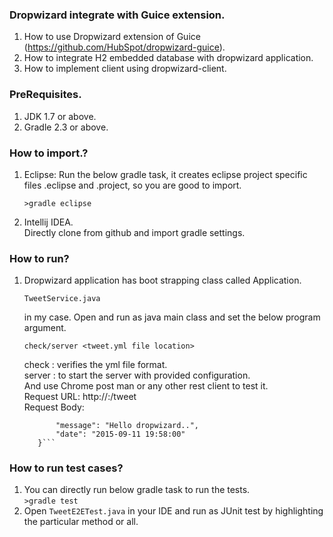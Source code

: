 ### Dropwizard integrate with Guice extension.
  1. How to use Dropwizard extension of Guice (https://github.com/HubSpot/dropwizard-guice).  
  2. How to integrate H2 embedded database with dropwizard application.
  3. How to implement client using dropwizard-client.
  
### PreRequisites.
  1. JDK 1.7 or above.
  2. Gradle 2.3 or above.
  
### How to import.?
  1. Eclipse:
     Run the below gradle task, it creates eclipse project specific files .eclipse and .project, so you are good to import.     
     
     ```>gradle eclipse```    
     
  2. Intellij IDEA.  
     Directly clone from github and import gradle settings.  
     
### How to run?  
  1. Dropwizard application has boot strapping class called Application.    
       
     ``` TweetService.java ```    
     
     in my case. Open and run as java main class and set the below program argument. 
      
     ``` check/server <tweet.yml file location> ```  
     
     check : verifies the yml file format.  
     server : to start the server with provided configuration.  
     And use Chrome post man or any other rest client to test it.  
     Request URL: http://<HostName>:<Port>/tweet  
     Request Body:    
     
     ```{    
            "message": "Hello dropwizard..",    
            "date": "2015-09-11 19:58:00"    
        }```              
     
### How to run test cases?
   1. You can directly run below gradle task to run the tests.    
      ```>gradle test```  
   2. Open ```TweetE2ETest.java``` in your IDE and run as JUnit test by highlighting the particular method or all.  
   
   